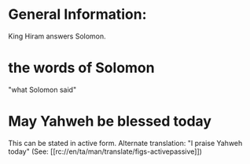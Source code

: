 # General Information:

King Hiram answers Solomon.

# the words of Solomon

"what Solomon said"

# May Yahweh be blessed today

This can be stated in active form. Alternate translation: "I praise Yahweh today" (See: [[rc://en/ta/man/translate/figs-activepassive]])

